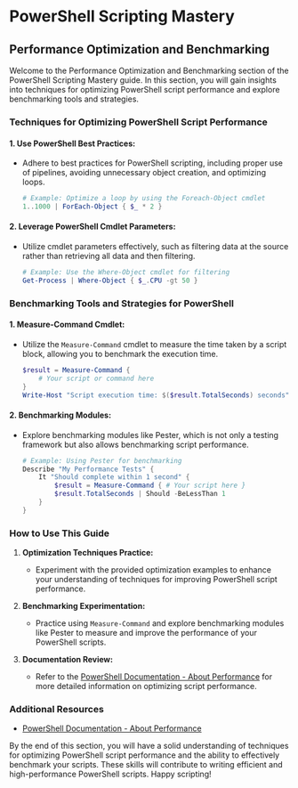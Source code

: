 # PowerShell Scripting Mastery

## Performance Optimization and Benchmarking

Welcome to the Performance Optimization and Benchmarking section of the PowerShell Scripting Mastery guide. In this section, you will gain insights into techniques for optimizing PowerShell script performance and explore benchmarking tools and strategies.

### Techniques for Optimizing PowerShell Script Performance

#### 1. **Use PowerShell Best Practices:**
   - Adhere to best practices for PowerShell scripting, including proper use of pipelines, avoiding unnecessary object creation, and optimizing loops.
     ```powershell
     # Example: Optimize a loop by using the Foreach-Object cmdlet
     1..1000 | ForEach-Object { $_ * 2 }
     ```

#### 2. **Leverage PowerShell Cmdlet Parameters:**
   - Utilize cmdlet parameters effectively, such as filtering data at the source rather than retrieving all data and then filtering.
     ```powershell
     # Example: Use the Where-Object cmdlet for filtering
     Get-Process | Where-Object { $_.CPU -gt 50 }
     ```

### Benchmarking Tools and Strategies for PowerShell

#### 1. **Measure-Command Cmdlet:**
   - Utilize the `Measure-Command` cmdlet to measure the time taken by a script block, allowing you to benchmark the execution time.
     ```powershell
     $result = Measure-Command {
         # Your script or command here
     }
     Write-Host "Script execution time: $($result.TotalSeconds) seconds"
     ```

#### 2. **Benchmarking Modules:**
   - Explore benchmarking modules like Pester, which is not only a testing framework but also allows benchmarking script performance.
     ```powershell
     # Example: Using Pester for benchmarking
     Describe "My Performance Tests" {
         It "Should complete within 1 second" {
             $result = Measure-Command { # Your script here }
             $result.TotalSeconds | Should -BeLessThan 1
         }
     }
     ```

### How to Use This Guide

1. **Optimization Techniques Practice:**
   - Experiment with the provided optimization examples to enhance your understanding of techniques for improving PowerShell script performance.

2. **Benchmarking Experimentation:**
   - Practice using `Measure-Command` and explore benchmarking modules like Pester to measure and improve the performance of your PowerShell scripts.

3. **Documentation Review:**
   - Refer to the [PowerShell Documentation - About Performance](https://docs.microsoft.com/en-us/powershell/scripting/learn/deep-dives/everything-about-about_performance) for more detailed information on optimizing script performance.

### Additional Resources

- [PowerShell Documentation - About Performance](https://docs.microsoft.com/en-us/powershell/scripting/learn/deep-dives/everything-about-about_performance)

By the end of this section, you will have a solid understanding of techniques for optimizing PowerShell script performance and the ability to effectively benchmark your scripts. These skills will contribute to writing efficient and high-performance PowerShell scripts. Happy scripting!
